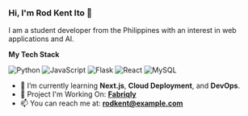 ### Hi, I'm Rod Kent Ito 👋

I am a student developer from the Philippines with an interest in web applications and AI.

**My Tech Stack**
<p align="left">
  <img src="https://img.shields.io/badge/Python-3776AB?style=for-the-badge&logo=python&logoColor=white" alt="Python"/>
  <img src="https://img.shields.io/badge/JavaScript-F7DF1E?style=for-the-badge&logo=javascript&logoColor=black" alt="JavaScript"/>
  <img src="https://img.shields.io/badge/Flask-000000?style=for-the-badge&logo=flask&logoColor=white" alt="Flask"/>
  <img src="https://img.shields.io/badge/React-61DAFB?style=for-the-badge&logo=react&logoColor=black" alt="React"/>
  <img src="https://img.shields.io/badge/MySQL-4479A1?style=for-the-badge&logo=mysql&logoColor=white" alt="MySQL"/>
</p>

- 🌱 I’m currently learning **Next.js**, **Cloud Deployment**, and **DevOps**.
- 🚀 Project I'm Working On: **[Fabriqly](https://github.com/AnonymousDod/fabriqly)**
- 📫 You can reach me at: **rodkent@example.com**
